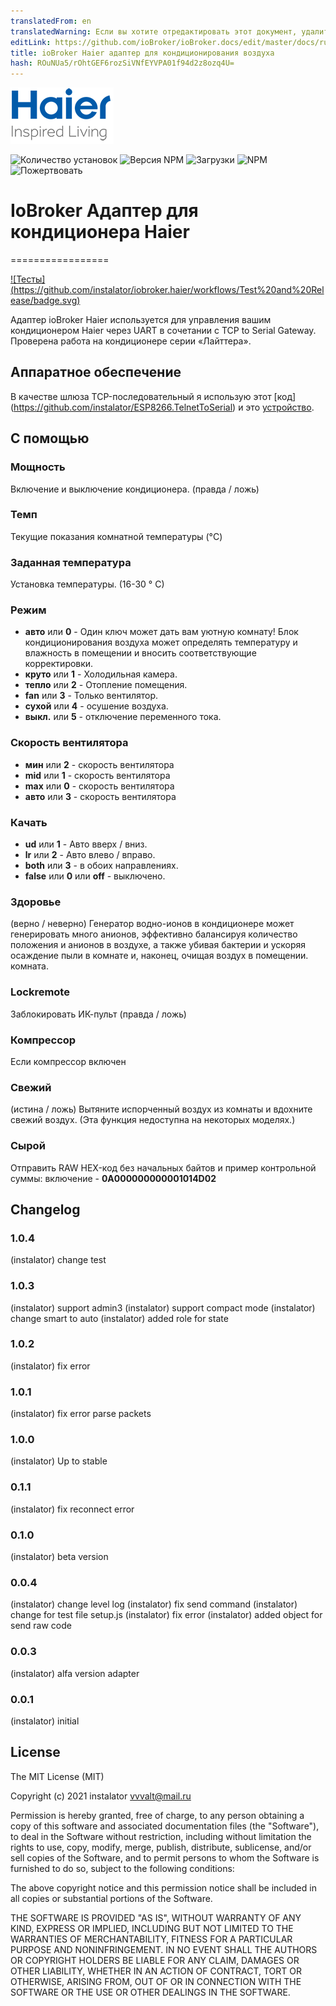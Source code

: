 ```yaml
---
translatedFrom: en
translatedWarning: Если вы хотите отредактировать этот документ, удалите поле «translationFrom», в противном случае этот документ будет снова автоматически переведен
editLink: https://github.com/ioBroker/ioBroker.docs/edit/master/docs/ru/adapterref/iobroker.haier/README.md
title: ioBroker Haier адаптер для кондиционирования воздуха
hash: ROuNUa5/rOhtGEF6rozSiVNfEYVPA01f94d2z8ozq4U=
---
```

![Логотип](../../../en/adapterref/iobroker.haier/admin/haier_admin.png)

![Количество установок](http://iobroker.live/badges/haier-stable.svg)
![Версия NPM](http://img.shields.io/npm/v/iobroker.haier.svg)
![Загрузки](https://img.shields.io/npm/dm/iobroker.haier.svg)
![NPM](https://nodei.co/npm/iobroker.haier.png?downloads=true)
![Пожертвовать](https://img.shields.io/badge/Donate-PayPal-green.svg)

# IoBroker Адаптер для кондиционера Haier
=================

[![Тесты] (https://github.com/instalator/iobroker.haier/workflows/Test%20and%20Release/badge.svg)](https://github.com/instalator/ioBroker.haier/actions/)

Адаптер ioBroker Haier используется для управления вашим кондиционером Haier через UART в сочетании с TCP to Serial Gateway.
Проверена работа на кондиционере серии «Лайттера».

## Аппаратное обеспечение
В качестве шлюза TCP-последовательный я использую этот [код] (https://github.com/instalator/ESP8266.TelnetToSerial) и это [устройство](https://blog.instalator.ru/archives/433).

## С помощью
### Мощность
Включение и выключение кондиционера. (правда / ложь)

### Темп
Текущие показания комнатной температуры (°C)

### Заданная температура
Установка температуры. (16-30 ° С)

### Режим
* **авто** или **0** - Один ключ может дать вам уютную комнату! Блок кондиционирования воздуха может определять температуру и влажность в помещении и вносить соответствующие корректировки.
* **круто** или **1** - Холодильная камера.
* **тепло** или **2** - Отопление помещения.
* **fan** или **3** - Только вентилятор.
* **сухой** или **4** - осушение воздуха.
* **выкл.** или **5** - отключение переменного тока.

### Скорость вентилятора
* **мин** или **2** - скорость вентилятора
* **mid** или **1** - скорость вентилятора
* **max** или **0** - скорость вентилятора
* **авто** или **3** - скорость вентилятора

### Качать
* **ud** или **1** - Авто вверх / вниз.
* **lr** или **2** - Авто влево / вправо.
* **both** или **3** - в обоих направлениях.
* **false** или **0** или **off** - выключено.

### Здоровье
(верно / неверно) Генератор водно-ионов в кондиционере может генерировать много анионов, эффективно балансируя количество положения и анионов в воздухе, а также убивая бактерии и ускоряя осаждение пыли в комнате и, наконец, очищая воздух в помещении. комната.

### Lockremote
Заблокировать ИК-пульт (правда / ложь)

### Компрессор
Если компрессор включен

### Свежий
(истина / ложь) Вытяните испорченный воздух из комнаты и вдохните свежий воздух.
(Эта функция недоступна на некоторых моделях.)

### Сырой
Отправить RAW HEX-код без начальных байтов и пример контрольной суммы: включение - **0A000000000001014D02**

## Changelog

### 1.0.4
   (instalator) change test

### 1.0.3
   (instalator) support admin3
   (instalator) support compact mode
   (instalator) change smart to auto
   (instalator) added role for state

### 1.0.2
   (instalator) fix error

### 1.0.1
   (instalator) fix error parse packets

### 1.0.0
   (instalator) Up to stable

### 0.1.1
   (instalator) fix reconnect error

### 0.1.0
   (instalator) beta version

### 0.0.4
  (instalator) change level log
  (instalator) fix send command
  (instalator) change for test file setup.js
  (instalator) fix error
  (instalator) added object for send raw code
  
### 0.0.3
  (instalator) alfa version adapter

### 0.0.1
  (instalator) initial

## License
The MIT License (MIT)

Copyright (c) 2021 instalator <vvvalt@mail.ru>

Permission is hereby granted, free of charge, to any person obtaining a copy
of this software and associated documentation files (the "Software"), to deal
in the Software without restriction, including without limitation the rights
to use, copy, modify, merge, publish, distribute, sublicense, and/or sell
copies of the Software, and to permit persons to whom the Software is
furnished to do so, subject to the following conditions:

The above copyright notice and this permission notice shall be included in all
copies or substantial portions of the Software.

THE SOFTWARE IS PROVIDED "AS IS", WITHOUT WARRANTY OF ANY KIND, EXPRESS OR
IMPLIED, INCLUDING BUT NOT LIMITED TO THE WARRANTIES OF MERCHANTABILITY,
FITNESS FOR A PARTICULAR PURPOSE AND NONINFRINGEMENT. IN NO EVENT SHALL THE
AUTHORS OR COPYRIGHT HOLDERS BE LIABLE FOR ANY CLAIM, DAMAGES OR OTHER
LIABILITY, WHETHER IN AN ACTION OF CONTRACT, TORT OR OTHERWISE, ARISING FROM,
OUT OF OR IN CONNECTION WITH THE SOFTWARE OR THE USE OR OTHER DEALINGS IN THE
SOFTWARE.